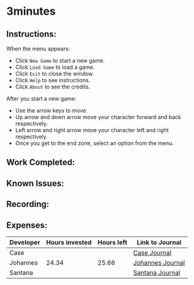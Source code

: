 # 3minutes
## Instructions:
When the menu appears:
* Click `New Game` to start a new game.
* Click `Load Game` to load a game.
* Click `Exit` to close the window.
* Click `Help` to see instructions.
* Click `About` to see the credits.

After you start a new game:
* Use the arrow keys to move.
* Up arrow and down arrow move your character forward and back respectively.
* Left arrow and right arrow move your character left and right respectively.
* Once you get to the end zone, select an option from the menu. 

## Work Completed: 

## Known Issues:

## Recording: 

## Expenses: 
| Developer | Hours invested | Hours left | Link to Journal | 
|----------|---------|----------|------|
| Case | | | [Case Journal](https://github.com/runnersQueue/3minutes/wiki/CaseJournal#case-journal) |
| Johannes | 24.34 | 25.66 | [Johannes Journal](https://github.com/runnersQueue/3minutes/wiki/Johannes-Journal) |
| Santana | | | [Santana Journal](https://github.com/runnersQueue/3minutes/wiki/Santana-Journal) |
